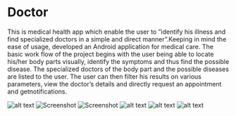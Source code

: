 # Doctor
This is medical health app which enable the user to ”identify his illness and find specialized doctors in a simple and direct manner”.Keeping in mind the ease of usage, developed an Android application for medical care. The basic work flow of the project begins with the user being able to locate his/her body parts visually, identify the symptoms and thus find the possible disease. The specialized doctors of the body part and the possible diseases are listed to the user. The user can then filter his results on various parameters, view the doctor’s details and directly request an appointment and getnotifications.


![alt text](https://github.com/aviralagrawal/Doctor-App/blob/master/Find_Doctors(1).jpg)
![Screenshot](https://github.com/aviralagrawal/Doctor-App/blob/master/My_Health_Account.jpg)
![Screenshot](https://github.com/aviralagrawal/Doctor-App/blob/master/Navigation_Drawer.jpg)
![alt text](https://github.com/aviralagrawal/Doctor-App/blob/master/Nearby_Doctors.jpg)
![alt text](https://github.com/aviralagrawal/Doctor-App/blob/master/Doctor_Details.jpg)
![alt text](https://github.com/aviralagrawal/Doctor-App/blob/master/Doctor_List.jpg)
